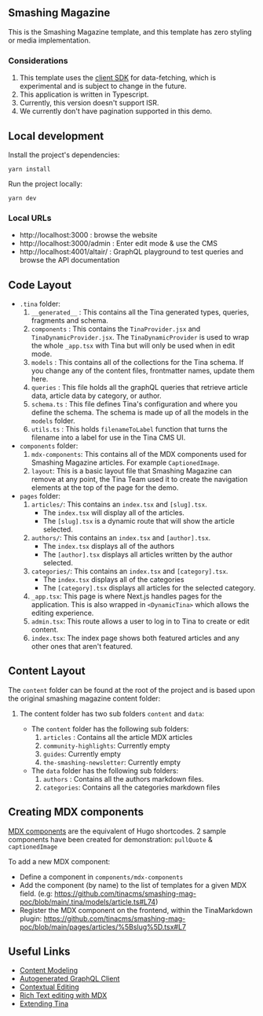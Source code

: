 ## Smashing Magazine

This is the Smashing Magazine template, and this template has zero styling or media implementation.

### Considerations

1. This template uses the [client SDK](https://tina.io/docs/graphql/client/) for data-fetching, which is experimental and is subject to change in the future.
2. This application is written in Typescript.
3. Currently, this version doesn't support ISR.
4. We currently don't have pagination supported in this demo.

## Local development

Install the project's dependencies:

```
yarn install
```

Run the project locally:

```
yarn dev
```

### Local URLs

- http://localhost:3000 : browse the website
- http://localhost:3000/admin : Enter edit mode & use the CMS
- http://localhost:4001/altair/ : GraphQL playground to test queries and browse the API documentation

## Code Layout

- `.tina` folder:
  1. `__generated__` : This contains all the Tina generated types, queries, fragments and schema.
  2. `components` : This contains the `TinaProvider.jsx` and `TinaDynamicProvider.jsx`. The `TinaDynamicProvider` is used to wrap the whole `_app.tsx` with Tina but will only be used when in edit mode.
  3. `models` : This contains all of the collections for the Tina schema. If you change any of the content files, frontmatter names, update them here.
  4. `queries` : This file holds all the graphQL queries that retrieve article data, article data by category, or author.
  5. `schema.ts` : This file defines Tina's configuration and where you define the schema. The schema is made up of all the models in the `models` folder.
  6. `utils.ts` : This holds `filenameToLabel` function that turns the filename into a label for use in the Tina CMS UI.
- `components` folder:
  1. `mdx-components`: This contains all of the MDX components used for Smashing Magazine articles. For example `CaptionedImage`.
  2. `layout`: This is a basic layout file that Smashing Magazine can remove at any point, the Tina Team used it to create the navigation elements at the top of the page for the demo.
- `pages` folder:
  1. `articles/`: This contains an `index.tsx` and `[slug].tsx`.
     - The `index.tsx` will display all of the articles.
     - The `[slug].tsx` is a dynamic route that will show the article selected.
  2. `authors/`: This contains an `index.tsx` and `[author].tsx`.
     - The `index.tsx` displays all of the authors
     - The `[author].tsx` displays all articles written by the author selected.
  3. `categories/`: This contains an `index.tsx` and `[category].tsx`.
     - The `index.tsx` displays all of the categories
     - The `[category].tsx` displays all articles for the selected category.
  4. `_app.tsx`: This page is where Next.js handles pages for the application. This is also wrapped in `<DynamicTina>` which allows the editing experience.
  5. `admin.tsx`: This route allows a user to log in to Tina to create or edit content.
  6. `index.tsx`: The index page shows both featured articles and any other ones that aren't featured.

## Content Layout

The `content` folder can be found at the root of the project and is based upon the original smashing magazine content folder:

1. The content folder has two sub folders `content` and `data`:

   - The `content` folder has the following sub folders:
     1. `articles` : Contains all the article MDX articles
     2. `community-highlights`: Currently empty
     3. `guides`: Currently empty
     4. `the-smashing-newsletter`: Currently empty
   - The `data` folder has the following sub folders:
     1. `authors` : Contains all the authors markdown files.
     2. `categories`: Contains all the categories markdown files

## Creating MDX components

[MDX components](https://tina.io/docs/editing/mdx/) are the equivalent of Hugo shortcodes.
2 sample components have been created for demonstration: `pullQuote` & `captionedImage`

To add a new MDX component:

- Define a component in `components/mdx-components`
- Add the component (by name) to the list of templates for a given MDX field. (e.g: https://github.com/tinacms/smashing-mag-poc/blob/main/.tina/models/article.ts#L74)
- Register the MDX component on the frontend, within the TinaMarkdown plugin: https://github.com/tinacms/smashing-mag-poc/blob/main/pages/articles/%5Bslug%5D.tsx#L7

## Useful Links

- [Content Modeling](https://tina.io/docs/schema/)
- [Autogenerated GraphQL Client](https://tina.io/docs/graphql/client/)
- [Contextual Editing](https://tina.io/docs/tinacms-context/)
- [Rich Text editing with MDX](https://tina.io/docs/editing/mdx/)
- [Extending Tina](https://tina.io/docs/extending-tina/overview/)
